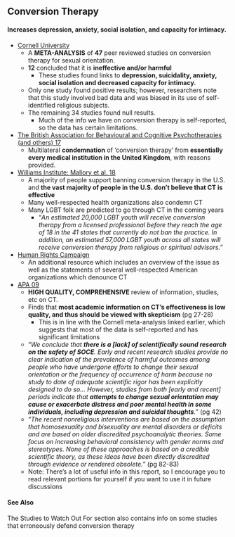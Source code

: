 ## Conversion Therapy

#### Increases depression, anxiety, social isolation, and capacity for intimacy.

*   [Cornell University](https://whatweknow.inequality.cornell.edu/topics/lgbt-equality/what-does-the-scholarly-research-say-about-whether-conversion-therapy-can-alter-sexual-orientation-without-causing-harm/)
    *   A **META-ANALYSIS** of **47** peer reviewed studies on conversion therapy for sexual orientation.
    *   **12** concluded that it is **ineffective and/or harmful**
        *   These studies found links to **depression, suicidality, anxiety, social isolation and decreased capacity for intimacy.**
    *   Only one study found positive results; however, researchers note that this study involved bad data and was biased in its use of self-identified religious subjects.
    *   The remaining 34 studies found null results.
        *   Much of the info we have on conversion therapy is self-reported, so the data has certain limitations.
*   [The British Association for Behavioural and Cognitive Psychotherapies (and others) 17](https://www.babcp.com/files/About/Press/Memorandum-of-Understanding-on-Conversion-Therapy-in-the-UK.pdf)
    *   Multilateral **condemnation** of ‘conversion therapy’ from **essentially every medical institution in the United Kingdom**, with reasons provided.
*   [Williams Institute: Mallory et al. 18](https://williamsinstitute.law.ucla.edu/wp-content/uploads/Conversion-Therapy-Jan-2018.pdf)
    *   A majority of people support banning conversion therapy in the U.S. and **the vast majority of people in the U.S. don’t believe that CT is effective**
    *   Many well-respected health organizations also condemn CT
    *   Many LGBT folk are predicted to go through CT in the coming years
        *   “_An estimated 20,000 LGBT youth will receive conversion therapy from a licensed professional before they reach the age of 18 in the 41 states that currently do not ban the practice. In addition, an estimated 57,000 LGBT youth across all states will receive conversion therapy from religious or spiritual advisors._”
*   [Human Rights Campaign](https://www.hrc.org/resources/the-lies-and-dangers-of-reparative-therapy)
    *   An additional resource which includes an overview of the issue as well as the statements of several well-respected American organizations which denounce CT
*   [APA 09](https://www.apa.org/pi/lgbt/resources/therapeutic-response.pdf)
    *   **HIGH QUALITY, COMPREHENSIVE** review of information, studies, etc on CT.
    *   Finds that **most academic information on CT’s effectiveness is low quality, and thus should be viewed with skepticism** (pg 27-28)
        *   This is in line with the Cornell meta-analysis linked earlier, which suggests that most of the data is self-reported and has significant limitations
    *   “_We conclude that **there is a [lack] of scientifically sound research on the safety of SOCE**. Early and recent research studies provide no clear indication of the prevalence of harmful outcomes among people who have undergone efforts to change their sexual orientation or the frequency of occurrence of harm because no study to date of adequate scientific rigor has been explicitly designed to do so... However, studies from both [early and recent] periods indicate that **attempts to change sexual orientation may cause or exacerbate distress and poor mental health in some individuals, including depression and suicidal thoughts**._” (pg 42)
    *   “_The recent nonreligious interventions are based on the assumption that homosexuality and bisexuality are mental disorders or deficits and are based on older discredited psychoanalytic theories. Some focus on increasing behavioral consistency with gender norms and stereotypes. None of these approaches is based on a credible scientific theory, as these ideas have been directly discredited through evidence or rendered obsolete._” (pg 82-83)
    *   Note: There’s a lot of useful info in this report, so I encourage you to read relevant portions for yourself if you want to use it in future discussions

#### See Also

The Studies to Watch Out For section also contains info on some studies that erroneously defend conversion therapy
